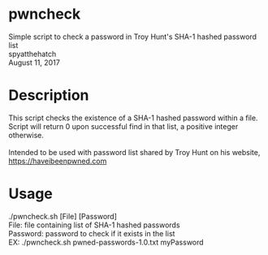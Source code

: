 # pwncheck
Simple script to check a password in Troy Hunt's SHA-1 hashed password list<br>
spyatthehatch<br>
August 11, 2017<br>

# Description
This script checks the existence of a SHA-1 hashed password within a file.  Script will return 0 upon successful find in that list, a positive integer otherwise.<br>
<br>
Intended to be used with password list shared by Troy Hunt on his website, https://haveibeenpwned.com<br>

# Usage
./pwncheck.sh [File] [Password]<br>
File: file containing list of SHA-1 hashed passwords<br>
Password: password to check if it exists in the list<br>
EX: ./pwncheck.sh pwned-passwords-1.0.txt myPassword

